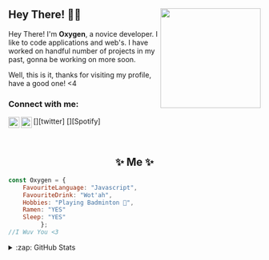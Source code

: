 ## Hey There! 👋🏼 <img align="right" src="https://cdn.discordapp.com/attachments/846799489024000010/915676020852551700/48992812-AF14-4A19-9E77-912B0EDF3605.jpgv=4" width="200" />

Hey There! I'm **Oxygen**, a novice developer. I like to code applications and web's. I have worked on handful number of projects in my past, gonna be working on more soon.

Well, this is it, thanks for visiting my profile, have a good one! <4


### Connect with me:

[<img align="left" alt="Oxygen | Twitter" width="22px" src="https://cdn.jsdelivr.net/npm/simple-icons@v3/icons/twitter.svg" />][twitter]
[<img align="left" alt="Oxygen | Spotify" width="22px" src="https://cdn.discordapp.com/attachments/549288521970614307/915685491066695760/IMG_9913.png" />][Spotify]

<br />

<h2 align="center"> ✨ Me ✨</h2>

```js
const Oxygen = {
    FavouriteLanguage: "Javascript",
    FavouriteDrink: "Wot'ah",
    Hobbies: "Playing Badminton 🏸",
    Ramen: "YES"
    Sleep: "YES"
         }; 
//I Wuv You <3
```
  
<details>
  <summary>:zap: GitHub Stats</summary>

  <img align="left" alt="Oxygen's GitHub Stats" src="https://github-readme-stats.vercel.app/api?username=OxygenYouTube&show_icons=true&hide_border=true" />

<br />
<br />
[twitter]: https://twitter.com/YouTubeOxygen
[spotify]: https://open.spotify.com/playlist/4zfVyBZjcGnndYRBkJbCcG?si=0rKsfjmjQGqgI6Jh7mbe8A

